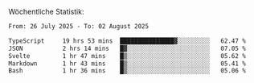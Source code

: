 
Wöchentliche Statistik:
<!--START_SECTION:waka-->

```txt
From: 26 July 2025 - To: 02 August 2025

TypeScript     19 hrs 53 mins  ███████████████▓░░░░░░░░░   62.47 %
JSON           2 hrs 14 mins   █▓░░░░░░░░░░░░░░░░░░░░░░░   07.05 %
Svelte         1 hr 47 mins    █▒░░░░░░░░░░░░░░░░░░░░░░░   05.62 %
Markdown       1 hr 43 mins    █▒░░░░░░░░░░░░░░░░░░░░░░░   05.41 %
Bash           1 hr 36 mins    █▒░░░░░░░░░░░░░░░░░░░░░░░   05.06 %
```

<!--END_SECTION:waka-->

